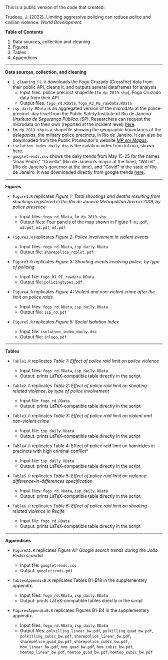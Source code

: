 
This is a public version of the code that created:

Trudeau, J. (2022). Limiting aggressive policing can reduce police and civilian violence. _World Development_. 

**Table of Contents**
1. Data sources, collection and cleaning
2. Figures 
3. Tables
4. Appendices

------

**Data sources, collection, and cleaning**

- ```1_cleaning_FC.R``` downloads the Fogo Cruzado (Crossfire) data from their public API, cleans it, and outputs several dataframes for analysis 
  - Input files: police precinct shapefile (```lm_dp_2019.shp```), Fogo Cruzado data from their API
  - Output files: ```fogo_rd.RData```, ```fogo_RJ_PE_rawdata.RData```
- ```isp_daily.RData``` is an aggregated version of the microdata at the police-precinct-day level from the Public Safety Institute of Rio de Janeiro (_Instituto de Segurança Pública, ISP_). Researchers can request the microdata on their own (reported at the incident level) [here](http://www.ispdados.rj.gov.br/). 
- ```lm_dp_2019.shp``` is a shapefile showing the geographic boundaries of the _delegacias_, the military police precincts, in Rio de Janeiro. It can also be downloaded from the Public Prosecutor's website [_MP em Mapas_](http://apps.mprj.mp.br/sistema/inloco/).
- ```isolation_index_daily.dta``` is the isolation index from _InLoco_, shown [here](https://public.tableau.com/views/MKTScoredeisolamentosocial/Rankingdosestados?%3Asize=1200%2C853&%3Aembed=y&%3AshowVizHome=n&%3AapiID=host0). 
- ```googletrends.csv``` shows the daily trends from May 15-25 for the names "João Pedro," "Crivella" (Rio de Janeiro's mayor at the time), "Witzel" (Rio de Janeiro's governor at the time), and "Covid" in the state of Rio de Janeiro. It was downloaded directly from google trends [here](https://trends.google.com/trends/?geo=US). 

------

**Figures**

- ```Figure1.R``` replicates *Figure 1: Total shootings and deaths resulting from shootings registered in the Rio de Janeiro Metropolitan Area in 2019, by police presence*
  - Input files: ```fogo_rd.RData```, ```lm_dp_2019.shp```
  - Output files: Four panels of the map shown in Figure 1: ```m1.pdf```, ```m2.pdf```, ```m3.pdf```, ```m4.pdf```

- ```Figure2.R``` replicates *Figure 2: Police involvement in violent events*
  - Input files: ```fogo_rd.RData```, ```isp_daily.RData```
  - Output file: ```sharepolice_rdplot.pdf```

- ```Figure3.R``` replicates *Figure 3: Shooting events involving police, by type of policing*
  - Input file: ```fogo_RJ_PE_rawdata.RData```
  - Output file: ```policingtypes.pdf```

- ```Figure4.R``` replicates *Figure 4: Violent and non-violent crime after the limit on police raids*
  - Input files: ```fogo_rd.RData```, ```isp_daily.RData```
  - Output file: ```isp_rd.pdf```

- ```Figure5.R``` replicates *Figure 5: Social Isolation Index*
  - Input file: ```isolation_index_daily.dta```
  - Output file: ```inloco.pdf```

------

**Tables**

- ```Table1.R``` replicates *Table 1: Effect of police raid limit on police violence*
  - Input files: ```fogo_rd.RData```, ```isp_daily.RData```
  - Output: prints LaTeX-compatible table directly in the script

- ```Table2.R``` replicates *Table 2: Effect of police raid limit on shooting-related violence, by type of police involvement*
  - Input file: ```fogo_rd.RData```
  - Output: prints LaTeX-compatible table directly in the script

- ```Table3.R``` replicates *Table 3: Effect of police raid limit on violent and non-violent crime*
  - Input file: ```isp_daily.RData```
  - Output: prints LaTeX-compatible table directly in the script
  
- ```Table4.R``` replicates Table 4: Effect of police raid limit on homicides in precincts with high criminal conflict*
  - Input file: ```isp_daily.RData```
  - Output: prints LaTeX-compatible table directly in the script

- ```Table5.R``` replicates *Table 5: Effect of police raid limit on violence: difference-in-differences specification* 
  - Input files: ```fogo_rd.RData```, ```isp_daily.RData```
  - Output: prints LaTeX-compatible table directly in the script
  
- ```Table6.R``` replicates *Table 6: Effect of police raid limit on shooting-related violence in Recife*
  - Input file: ```fogo_rd.RData```
  - Output: prints LaTeX-compatible table directly in the script

------

**Appendices**

- ```FigureA1.R``` replicates *Figure A1: Google search trends during the João Pedro scandal*
  - Input file: ```googletrends.csv```
  - Output: ```googletrends.pdf```

- ```TablesAppendixB.R``` replicates Tables B1-B18 in the supplementary appendix. 
  - Input files: ```fogo_rd.RData```, ```isp_daily.RData```
  - Output: prints LaTeX-compatible tables directly in the script

- ```FiguresAppendixB.R``` replicates Figures B1-B4 in the supplementary appendix. 
  - Input files: ```fogo_rd.RData```, ```isp_daily.RData```
  - Output files: ```polkilling_linear_bw.pdf```,  ```polkilling_quad_bw.pdf```,  ```polkilling_cubic_bw.pdf```,  ```sharepolice_linear_bw.pdf```,  ```sharepolice_quad_bw.pdf```,  ```sharepolice_cubic_bw.pdf```, ```hom_linear_bw.pdf```,  ```hom_quad_bw.pdf```,  ```hom_cubic_bw.pdf```,  ```homtop_linear_bw.pdf```,  ```homtop_quad_bw.pdf```,  ```homtop_cubic_bw.pdf```  
